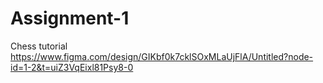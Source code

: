 # Assignment-1
Chess tutorial 
https://www.figma.com/design/GIKbf0k7cklSOxMLaUjFlA/Untitled?node-id=1-2&t=uiZ3VqEixl81Psy8-0
